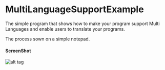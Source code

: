 # MultiLanguageSupportExample
The simple program that shows how to make your program support Multi Languages and enable users to translate your programs.

The process sown on a simple notepad.

#### ScreenShot

![alt tag](https://i.imgur.com/dthXA2D.png)
